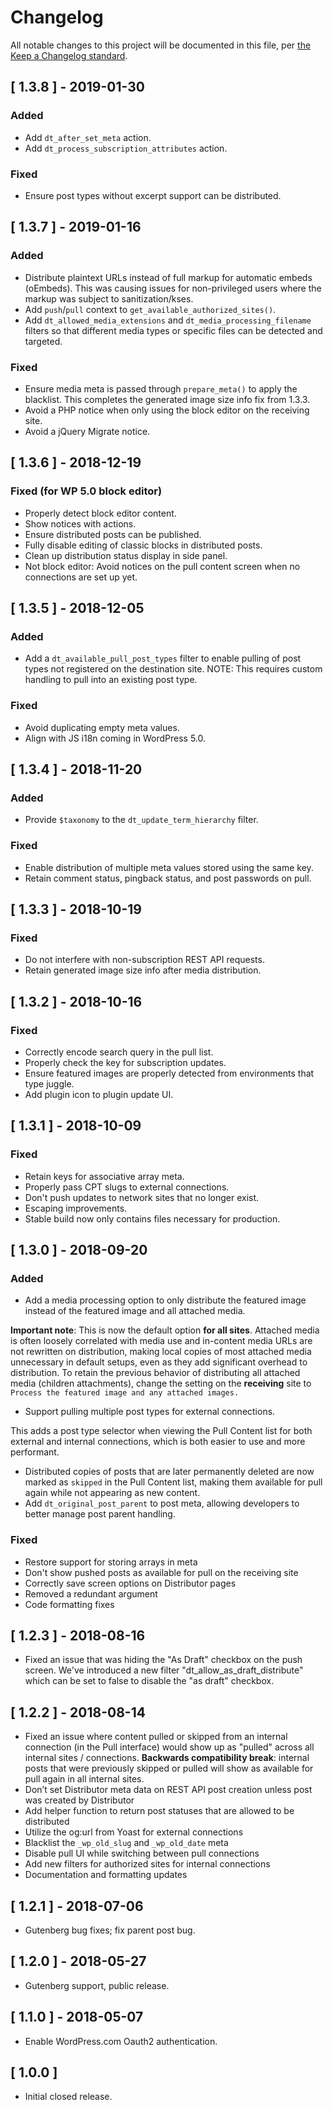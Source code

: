 # Changelog

All notable changes to this project will be documented in this file, per [the Keep a Changelog standard](http://keepachangelog.com/).

## [ 1.3.8 ] - 2019-01-30
### Added
* Add `dt_after_set_meta` action.
* Add `dt_process_subscription_attributes` action.

### Fixed
* Ensure post types without excerpt support can be distributed.

## [ 1.3.7 ] - 2019-01-16
### Added
* Distribute plaintext URLs instead of full markup for automatic embeds (oEmbeds). This was causing issues for non-privileged users where the markup was subject to sanitization/kses.
* Add `push`/`pull` context to `get_available_authorized_sites()`.
* Add `dt_allowed_media_extensions` and `dt_media_processing_filename` filters so that different media types or specific files can be detected and targeted.

### Fixed
* Ensure media meta is passed through `prepare_meta()` to apply the blacklist. This completes the generated image size info fix from 1.3.3.
* Avoid a PHP notice when only using the block editor on the receiving site.
* Avoid a jQuery Migrate notice.

## [ 1.3.6 ] - 2018-12-19
### Fixed (for WP 5.0 block editor)
* Properly detect block editor content.
* Show notices with actions.
* Ensure distributed posts can be published.
* Fully disable editing of classic blocks in distributed posts.
* Clean up distribution status display in side panel.
* Not block editor: Avoid notices on the pull content screen when no connections are set up yet.

## [ 1.3.5 ] - 2018-12-05
### Added
* Add a `dt_available_pull_post_types` filter to enable pulling of post types not registered on the destination site. NOTE: This requires custom handling to pull into an existing post type.

### Fixed
* Avoid duplicating empty meta values.
* Align with JS i18n coming in WordPress 5.0.

## [ 1.3.4 ] - 2018-11-20
### Added
* Provide `$taxonomy` to the `dt_update_term_hierarchy` filter.

### Fixed
* Enable distribution of multiple meta values stored using the same key.
* Retain comment status, pingback status, and post passwords on pull.

## [ 1.3.3 ] - 2018-10-19
### Fixed
* Do not interfere with non-subscription REST API requests.
* Retain generated image size info after media distribution.

## [ 1.3.2 ] - 2018-10-16
### Fixed
* Correctly encode search query in the pull list.
* Properly check the key for subscription updates.
* Ensure featured images are properly detected from environments that type juggle.
* Add plugin icon to plugin update UI.

## [ 1.3.1 ] - 2018-10-09
### Fixed
* Retain keys for associative array meta.
* Properly pass CPT slugs to external connections.
* Don't push updates to network sites that no longer exist.
* Escaping improvements.
* Stable build now only contains files necessary for production.


## [ 1.3.0 ] - 2018-09-20
### Added
* Add a media processing option to only distribute the featured image instead of the featured image and all attached media.

**Important note**: This is now the default option **for all sites**. Attached media is often loosely correlated with media use and in-content media URLs are not rewritten on distribution, making local copies of most attached media unnecessary in default setups, even as they add significant overhead to distribution. To retain the previous behavior of distributing all attached media (children attachments), change the setting on the **receiving** site to `Process the featured image and any attached images.`

* Support pulling multiple post types for external connections.

This adds a post type selector when viewing the Pull Content list for both external and internal connections, which is both easier to use and more performant.

* Distributed copies of posts that are later permanently deleted are now marked as `skipped` in the Pull Content list, making them available for pull again while not appearing as new content.
* Add `dt_original_post_parent` to post meta, allowing developers to better manage post parent handling.

### Fixed
* Restore support for storing arrays in meta
* Don't show pushed posts as available for pull on the receiving site
* Correctly save screen options on Distributor pages
* Removed a redundant argument
* Code formatting fixes

## [ 1.2.3 ] - 2018-08-16
* Fixed an issue that was hiding the "As Draft" checkbox on the push screen. We've introduced a new filter "dt_allow_as_draft_distribute" which can be set to false to disable the "as draft" checkbox.

## [ 1.2.2 ] - 2018-08-14
* Fixed an issue where content pulled or skipped from an internal connection (in the Pull interface) would show up as "pulled" across all internal sites / connections. **Backwards compatibility break**: internal posts that were previously skipped or pulled will show as available for pull again in all internal sites.
* Don’t set Distributor meta data on REST API post creation unless post was created by Distributor
* Add helper function to return post statuses that are allowed to be distributed
* Utilize the og:url from Yoast for external connections
* Blacklist the `_wp_old_slug` and `_wp_old_date` meta
* Disable pull UI while switching between pull connections
* Add new filters for authorized sites for internal connections
* Documentation and formatting updates

## [ 1.2.1 ] - 2018-07-06
* Gutenberg bug fixes; fix parent post bug.

## [ 1.2.0 ] - 2018-05-27
* Gutenberg support, public release.

## [ 1.1.0 ] - 2018-05-07
* Enable WordPress.com Oauth2 authentication.

## [ 1.0.0 ]
* Initial closed release.
